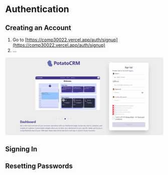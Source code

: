 # Authentication

## Creating an Account

1. Go to [https://comp30022.vercel.app/auth/signup](https://comp30022.vercel.app/auth/signup)
2. ...

![](/readme-images/account_creation.gif)

## Signing In

## Resetting Passwords
